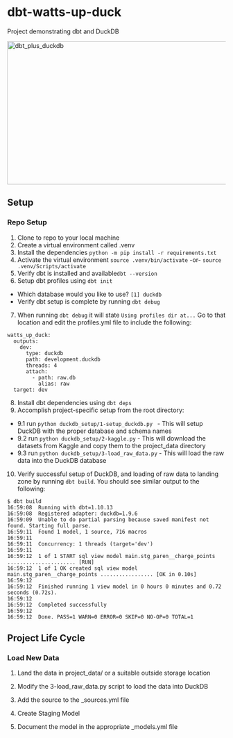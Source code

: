 # dbt-watts-up-duck
Project demonstrating dbt and DuckDB

<img width="761" height="330" alt="dbt_plus_duckdb" src="https://github.com/user-attachments/assets/97dc460f-a74a-4268-8a40-a276a13cc02a" />


## Setup

### Repo Setup

1. Clone to repo to your local machine
2. Create a virtual environment called .venv
3. Install the dependencies `python -m pip install -r requirements.txt`
4. Activate the virtual environment `source .venv/bin/activate` -or- `source .venv/Scripts/activate`
5. Verify dbt is installed and available`dbt --version`
6. Setup dbt profiles using `dbt init`
  - Which database would you like to use? `[1] duckdb`
  - Verify dbt setup is complete by running `dbt debug`
7. When running `dbt debug` it will state `Using profiles dir at...` Go to that location and edit the profiles.yml file to include the following:
```
watts_up_duck:
  outputs:
    dev:
      type: duckdb
      path: development.duckdb
      threads: 4
      attach:
        - path: raw.db
          alias: raw
  target: dev
```
8. Install dbt dependencies using `dbt deps`
9. Accomplish project-specific setup from the root directory:
  - 9.1 run `python duckdb_setup/1-setup_duckdb.py ` - This will setup DuckDB with the proper database and schema names
  - 9.2 run `python duckdb_setup/2-kaggle.py` - This will download the datasets from Kaggle and copy them to the project_data directory
  - 9.3 run `python duckdb_setup/3-load_raw_data.py` - This will load the raw data into the DuckDB database
10. Verify successful setup of DuckDB, and loading of raw data to landing zone by running `dbt build`. You should see similar output to the following:
```
$ dbt build
16:59:08  Running with dbt=1.10.13
16:59:08  Registered adapter: duckdb=1.9.6
16:59:09  Unable to do partial parsing because saved manifest not found. Starting full parse.
16:59:11  Found 1 model, 1 source, 716 macros
16:59:11
16:59:11  Concurrency: 1 threads (target='dev')
16:59:11
16:59:12  1 of 1 START sql view model main.stg_paren__charge_points ...................... [RUN]
16:59:12  1 of 1 OK created sql view model main.stg_paren__charge_points ................. [OK in 0.10s]
16:59:12  
16:59:12  Finished running 1 view model in 0 hours 0 minutes and 0.72 seconds (0.72s).
16:59:12  
16:59:12  Completed successfully
16:59:12
16:59:12  Done. PASS=1 WARN=0 ERROR=0 SKIP=0 NO-OP=0 TOTAL=1
```

## Project Life Cycle

### Load New Data

1. Land the data in project_data/ or a suitable outside storage location

2. Modify the 3-load_raw_data.py script to load the data into DuckDB

3. Add the source to the _sources.yml file

4. Create Staging Model

5. Document the model in the appropriate _models.yml file
